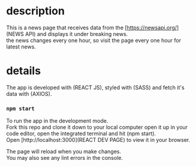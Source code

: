 # description

This is a news page that receives data from the [https://newsapi.org/] (NEWS API) and displays it under breaking news.\
 the news changes every one hour, so visit the page every one hour for latest news.

# details

The app is developed with (REACT JS), styled with (SASS) and fetch it's data with (AXIOS).

### `npm start`

To run the app in the development mode.\
Fork this repo and clone it down to your local computer open it up in your code editor, open the integrated terminal and hit (npm start).\
Open [http://localhost:3000](REACT DEV PAGE) to view it in your browser.

The page will reload when you make changes.\
You may also see any lint errors in the console.

